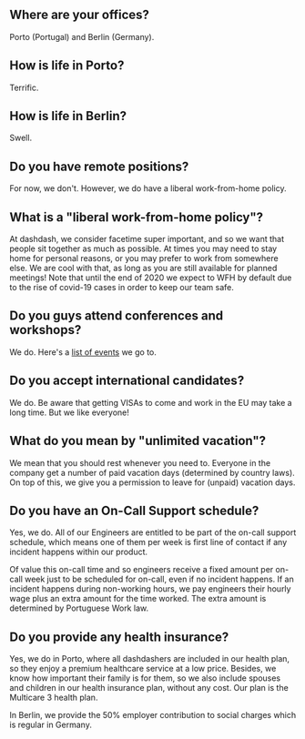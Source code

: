 ## Where are your offices?
Porto (Portugal) and Berlin (Germany).

## How is life in Porto?
Terrific.

## How is life in Berlin?
Swell.

## Do you have remote positions?
For now, we don't. However, we do have a liberal work-from-home policy.

## What is a "liberal work-from-home policy"?
At dashdash, we consider facetime super important, and so we want that people sit together as much as possible. At times you may need to stay home for personal reasons, or you may prefer to work from somewhere else. We are cool with that, as long as you are still available for planned meetings! Note that until the end of 2020 we expect to WFH by default due to the rise of covid-19 cases in order to keep our team safe.

## Do you guys attend conferences and workshops?
We do. Here's a [list of events](https://github.com/dashdash/community) we go to.

## Do you accept international candidates?
We do. Be aware that getting VISAs to come and work in the EU may take a long time. But we like everyone!

## What do you mean by "unlimited vacation"?
We mean that you should rest whenever you need to. Everyone in the company get a number of paid vacation days (determined by country laws). On top of this, we give you a permission to leave for (unpaid) vacation days.

## Do you have an On-Call Support schedule?
Yes, we do. All of our Engineers are entitled to be part of the on-call support schedule, which means one of them per week is first line of contact if any incident happens within our product.

Of value this on-call time and so engineers receive a fixed amount per on-call week just to be scheduled for on-call, even if no incident happens. If an incident happens during non-working hours, we pay engineers their hourly wage plus an extra amount for the time worked. The extra amount is determined by Portuguese Work law.

## Do you provide any health insurance?
Yes, we do in Porto, where all dashdashers are included in our health plan, so they enjoy a premium healthcare service at a low price. Besides, we know how important their family is for them, so we also include spouses and children in our health insurance plan, without any cost. Our plan is the Multicare 3 health plan.

In Berlin, we provide the 50% employer contribution to social charges which is regular in Germany.
